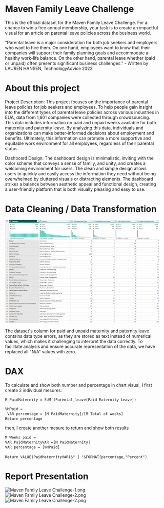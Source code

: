# Maven Family Leave Challenge

This is the official dataset for the Maven Family Leave Challenge.
For a chance to win a free annual membership, your task is to create an impactful visual for an article on parental leave policies across the business world.

"Parental leave is a major consideration for both job seekers and employers who want to hire them. On one hand, employees want to know that their companies will support their family planning goals and accommodate a healthy work-life balance. On the other hand, parental leave whether (paid or unpaid) often presents significant business challenges." - Written by LAUREN HANSEN, TechnologyAdvice 2023

# About this project

Project Description:
This project focuses on the importance of parental leave policies for job seekers and employees. To help people gain insight into the different types of parental leave policies across various industries in EUA, data from 1,601 companies were collected through crowdsourcing. This data includes information on paid and unpaid weeks available for both maternity and paternity leave. By analyzing this data, individuals and organizations can make better-informed decisions about employment and benefits. Ultimately, this information can promote a more supportive and equitable work environment for all employees, regardless of their parental status.

Dashboard Design:
The dashboard design is minimalistic, inviting with the color scheme that conveys a sense of family, and unity, and creates a welcoming environment for users. The clean and simple design allows users to quickly and easily access the information they need without being overwhelmed by cluttered visuals or distracting elements. The dashboard strikes a balance between aesthetic appeal and functional design, creating a user-friendly platform that is both visually pleasing and easy to use.

# Data Cleaning / Data Transformation
![ETL](ETL.png)

The dataset's column for paid and unpaid maternity and paternity leave contains data type errors, as they are stored as text instead of numerical values, which makes it challenging to interpret the data correctly. To facilitate analysis and ensure accurate representation of the data, we have replaced all "N/A" values with zero.

# DAX
To calculate and show both number and percentage in chart visual, I first create 2 individual mesures:
```dax
M PaidMaternity = SUM(fParental_leave[Paid Maternity Leave])
```
```dax
%MPaid = 
 VAR percentage = [M PaidMaternity]/[M Total of weeks]
Return percentage
```

then, I create another mesure to return and show both results
```dax
M Weeks paid = 
VAR PaidMaternityVAR =[M PaidMaternity]
VAR percentage = [%MPaid]

Return VALUE(PaidMaternityVAR)&" | "&FORMAT(percentage,"Percent")
```

# Report Presentation
![Maven Family Leave Challenge-1.png](https://github.com/RaphaelYves/Maven-Family-Leave-Challenge/blob/main/Maven%20Family%20Leave%20Challenge-1.png?raw=true)
![Maven Family Leave Challenge-2.png](https://github.com/RaphaelYves/Maven-Family-Leave-Challenge/blob/main/Maven%20Family%20Leave%20Challenge-2.png?raw=true)
![Maven Family Leave Challenge-2.png](https://github.com/RaphaelYves/Maven-Family-Leave-Challenge/blob/main/Maven%20Family%20Leave%20Challenge-3.png?raw=true)
